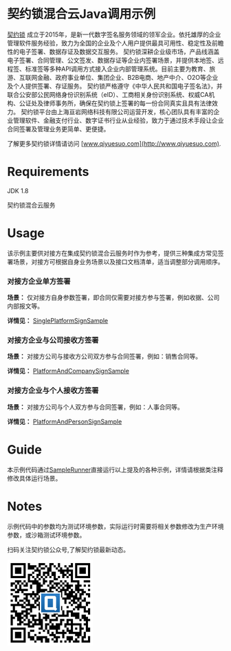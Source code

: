 # 契约锁混合云Java调用示例
[契约锁](http://www.qiyuesuo.com) 成立于2015年，是新一代数字签名服务领域的领军企业。依托雄厚的企业管理软件服务经验，致力为全国的企业及个人用户提供最具可用性、稳定性及前瞻性的电子签署、数据存证及数据交互服务。 契约锁深耕企业级市场，产品线涵盖电子签署、合同管理、公文签发、数据存证等企业内签署场景，并提供本地签、远程签、标准签等多种API调用方式接入企业内部管理系统。目前主要为教育、旅游、互联网金融、政府事业单位、集团企业、B2B电商、地产中介、O2O等企业及个人提供签署、存证服务。 契约锁严格遵守《中华人民共和国电子签名法》，并联合公安部公民网络身份识别系统（eID）、工商相关身份识别系统、权威CA机构、公证处及律师事务所，确保在契约锁上签署的每一份合同真实且具有法律效力。 契约锁平台由上海亘岩网络科技有限公司运营开发，核心团队具有丰富的企业管理软件、金融支付行业、数字证书行业从业经验，致力于通过技术手段让企业合同签署及管理业务更简单、更便捷。

了解更多契约锁详情请访问 [www.qiyuesuo.com](http://www.qiyuesuo.com).

# Requirements

JDK 1.8

契约锁混合云服务

# Usage

该示例主要供对接方在集成契约锁混合云服务时作为参考，提供三种集成方常见签署场景，对接方可根据自身业务场景以及接口文档清单，适当调整部分调用顺序。

### 对接方企业单方签署

**场景：**  仅对接方自身参数签署，即合同仅需要对接方参与签署，例如收据、公司内部报文等。

**详情见：**  [SinglePlatformSignSample](https://github.com/qiyuesuo/hybrid-demo/blob/master/src/main/java/com/qiyuesuo/hybrid/sample/SinglePlatformSignSample.java)

### 对接方企业与公司接收方签署

**场景：**  对接方公司与接收方公司双方参与合同签署，例如：销售合同等。

**详情见：**  [PlatformAndCompanySignSample](https://github.com/qiyuesuo/hybrid-demo/blob/master/src/main/java/com/qiyuesuo/hybrid/sample/PlatformAndCompanySignSample.java)

### 对接方企业与个人接收方签署

**场景：**  对接方公司与个人双方参与合同签署，例如：人事合同等。

**详情见：**  [PlatformAndPersonSignSample](https://github.com/qiyuesuo/hybrid-demo/blob/master/src/main/java/com/qiyuesuo/hybrid/sample/PlatformAndPersonSignSample.java)

# Guide

本示例代码通过[SampleRunner](https://github.com/qiyuesuo/hybrid-demo/blob/master/src/main/java/com/qiyuesuo/hybrid/SampleRunner.java)直接运行以上提及的各种示例，详情请根据类注释修改具体运行场景。

Notes
=======

示例代码中的参数均为测试环境参数，实际运行时需要将相关参数修改为生产环境参数，或沙箱测试环境参数。

扫码关注契约锁公众号,了解契约锁最新动态。

![公众号二维码](https://github.com/qiyuesuo/hybrid-demo/blob/master/qrcode.png)

